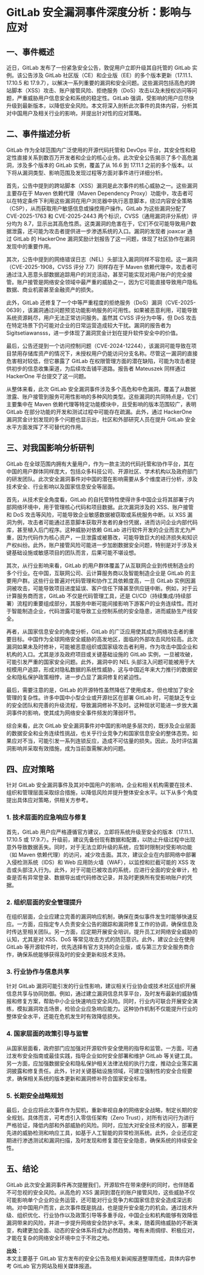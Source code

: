 # GitLab 安全漏洞事件深度分析：影响与应对

## 一、事件概述

近日，GitLab 发布了一份紧急安全公告，敦促用户立即升级其自托管的 GitLab 实例。该公告涉及 GitLab 社区版（CE）和企业版（EE）的多个版本更新（17.11.1、17.10.5 和 17.9.7），以解决一系列重要的漏洞和安全问题。这些漏洞包括高危的跨站脚本（XSS）攻击、账户接管风险、拒绝服务（DoS）攻击以及未授权访问等问题，严重威胁用户信息安全和系统的稳定性。GitLab 强调，受影响的用户应尽快升级到最新版本，以降低安全风险。本文将深入剖析此次事件的具体内容，分析其对中国用户及相关行业的影响，并提出针对性的应对策略。

## 二、事件描述分析

GitLab 作为全球范围内广泛使用的开源代码托管和 DevOps 平台，其安全性和稳定性直接关系到数百万开发者和企业的核心业务。此次安全公告揭示了多个高危漏洞，涉及多个版本的 GitLab 实例，覆盖了从 16.6 到 17.11.1 之前的多个版本。以下将从漏洞类型、影响范围及发现过程等方面对事件进行详细分析。

首先，公告中提到的跨站脚本（XSS）漏洞是此次事件的核心威胁之一。这些漏洞主要存在于 Maven 依赖代理（Maven Dependency Proxy）功能中，攻击者可以在特定条件下利用这些漏洞在用户浏览器中执行恶意脚本，绕过内容安全策略（CSP），从而获取用户敏感信息或操控用户操作。GitLab 为这些漏洞分配了 CVE-2025-1763 和 CVE-2025-2443 两个标识，CVSS（通用漏洞评分系统）评分均为 8.7，显示出其高危性质。这类漏洞的危害在于，它们不仅可能导致用户数据泄露，还可能为攻击者提供进一步渗透系统的入口。漏洞的发现者 joaxcar 通过 GitLab 的 HackerOne 漏洞奖励计划报告了这一问题，体现了社区协作在漏洞发现中的重要作用。

其次，公告中提到的网络错误日志（NEL）头部注入漏洞同样不容忽视。这一漏洞（CVE-2025-1908，CVSS 评分 7.7）同样存在于 Maven 依赖代理中，攻击者可通过注入恶意头部数据追踪用户的浏览活动，甚至可能实现对用户账户的完全接管。账户接管是网络安全领域中最严重的威胁之一，因为它可能直接导致用户隐私数据、商业机密甚至金融资产的损失。

此外，GitLab 还修复了一个中等严重程度的拒绝服务（DoS）漏洞（CVE-2025-0639），该漏洞通过问题预览功能影响服务的可用性。如果被恶意利用，可能导致系统资源耗尽，用户无法正常访问服务。虽然其 CVSS 评分为中等，但 DoS 攻击在特定场景下仍可能对企业的日常运营造成较大干扰。漏洞的报告者为 Sigitsetiawansss，进一步体现了漏洞赏金计划在提升软件安全中的价值。

最后，公告还提到一个访问控制问题（CVE-2024-12244），该漏洞可能导致在项目禁用存储库资产的情况下，未授权用户仍能访问分支名称。尽管这一漏洞的直接危害相对较低，但它暴露了 GitLab 在权限管理方面的潜在缺陷，可能为攻击者提供初步的信息收集渠道，为后续攻击铺平道路。报告者 Mateuszek 同样通过 HackerOne 平台提交了这一问题。

从整体来看，此次 GitLab 安全漏洞事件涉及多个高危和中危漏洞，覆盖了从数据泄露、账户接管到服务可用性影响的多种风险类型。这些漏洞的共同特点是，它们主要集中在 Maven 依赖代理等特定功能模块中，且受影响的版本范围较广，表明 GitLab 在部分功能的开发和测试过程中可能存在疏漏。此外，通过 HackerOne 漏洞赏金计划发现的多个问题也显示出，社区和外部研究人员在提升 GitLab 安全水平方面发挥了不可替代的作用。

## 三、对我国影响分析研判

GitLab 在全球范围内拥有大量用户，作为一款主流的代码托管和协作平台，其在中国的用户群体同样庞大，包括众多科技公司、开源社区、学术机构以及政府部门的研发团队。此次安全漏洞事件对中国的潜在影响需要从多个维度进行分析，涉及技术安全、行业影响以及国家信息安全等层面。

首先，从技术安全角度看，GitLab 的自托管特性使得许多中国企业将其部署于内部网络环境中，用于管理核心代码和项目数据。此次漏洞涉及的 XSS、账户接管和 DoS 攻击等风险，可能导致企业敏感数据被窃取或系统服务中断。以 XSS 漏洞为例，攻击者可能通过恶意脚本获取开发者的身份凭据，进而访问企业内部代码库，甚至植入后门程序。这种威胁对依赖 GitLab 进行软件开发的企业而言尤为严重，因为代码作为核心资产，一旦泄露或被篡改，可能导致巨大的经济损失和知识产权纠纷。此外，账户接管风险可能进一步加剧数据安全问题，特别是对于涉及关键基础设施或敏感项目的团队而言，后果可能不堪设想。

其次，从行业影响来看，GitLab 的用户群体覆盖了从互联网企业到传统制造业的多个行业。在中国，互联网公司、云计算服务商以及智能制造企业是 GitLab 的主要用户群。这些行业普遍对代码管理和协作工具依赖度高，一旦 GitLab 实例因漏洞被攻击，可能导致项目进度延误、客户信任下降甚至供应链中断。例如，对于云计算服务商而言，GitLab 不仅是代码管理工具，还是 CI/CD（持续集成/持续部署）流程的重要组成部分，其服务中断可能间接影响下游客户的业务连续性。而对于智能制造企业，代码泄露可能导致工业控制系统的安全隐患，进而威胁生产线安全。

再者，从国家信息安全的角度分析，GitLab 的广泛应用使其成为网络攻击者的重要目标。中国作为全球网络安全威胁的高发地区，面临的外部攻击风险较高。此次漏洞如果未及时修补，可能被恶意组织或国家级攻击者利用，作为攻击中国企业和机构的入口。尤其是涉及政府项目或关键基础设施的 GitLab 实例，一旦被攻破，可能引发严重的国家安全问题。此外，漏洞中的 NEL 头部注入问题可能被用于大规模用户追踪，形成对隐私数据的系统性威胁，这与中国近年来大力推行的数据安全和隐私保护政策相悖，进一步凸显了漏洞修复的紧迫性。

最后，需要注意的是，GitLab 的开源特性虽然降低了使用成本，但也增加了安全管理的复杂性。许多中国中小型企业或开源社区在部署 GitLab 时，可能缺乏专业的安全团队和完善的升级流程，导致漏洞修补不及时。这种现状可能进一步放大漏洞事件的影响，使其成为网络安全事件频发的薄弱环节。

综合来看，此次 GitLab 安全漏洞事件对中国的影响是多层次的，既涉及企业层面的数据安全和业务连续性挑战，也关乎行业竞争力和国家信息安全的整体态势。如果应对不当，可能引发一系列连锁反应，造成不可估量的损失。因此，及时评估漏洞影响并采取有效措施，成为当前亟需解决的问题。

## 四、应对策略

针对 GitLab 安全漏洞事件及其对中国用户的影响，企业和相关机构需要在技术、组织和管理层面采取综合措施，以降低风险并提升整体安全水平。以下从多个角度提出具体应对策略，供相关方参考。

### 1. 技术层面的应急响应与修复

首先，GitLab 用户应严格遵循官方建议，立即将系统升级至安全的版本（17.11.1、17.10.5 或 17.9.7）。升级前，建议先备份现有数据和配置，以防止升级过程中出现意外导致数据丢失。同时，对于无法立即升级的系统，应暂时限制对受影响功能（如 Maven 依赖代理）的访问，减少攻击面。其次，建议企业在内部网络中部署入侵检测系统（IDS）和 Web 应用防火墙（WAF），以监控和拦截可能的 XSS 攻击或头部注入行为。此外，对于可能已被攻击的系统，应进行全面的安全审计，检查是否有异常登录、数据导出或代码修改记录，并及时更换所有受影响账户的凭据。

### 2. 组织层面的安全管理提升

在组织层面，企业应建立完善的漏洞响应机制，确保在类似事件发生时能够快速反应。一方面，应指定专人负责安全公告的跟踪和漏洞修复工作的协调，确保信息及时传达至相关团队。另一方面，应定期开展安全培训，提升员工对网络安全威胁的认知，尤其是对 XSS、DoS 等常见攻击方式的防范意识。此外，建议企业在使用 GitLab 等开源软件时，优先选择有官方支持的企业版，或与第三方安全服务商合作，确保系统能够获得及时的安全更新和技术支持。

### 3. 行业协作与信息共享

针对 GitLab 漏洞可能引发的行业性影响，建议相关行业协会或技术社区组织开展信息共享与协同防御。例如，通过建立漏洞信息共享平台，及时发布最新的威胁情报和修复方案，帮助中小企业快速响应安全风险。同时，行业内可联合开展安全演练，模拟漏洞攻击场景，检验企业应急响应能力。这种协作机制不仅能提升行业的整体安全水平，还能在危机发生时有效降低损失。

### 4. 国家层面的政策引导与监管

从国家层面看，政府部门应加强对开源软件安全使用的指导和监管。一方面，可通过发布安全指南或最佳实践，指导企业如何安全部署和维护 GitLab 等关键工具。另一方面，应加强数据安全和隐私保护相关法律法规的执行力度，推动企业落实漏洞披露和修复责任。此外，针对关键基础设施领域，可建立强制性的安全合规要求，确保相关系统的版本更新和漏洞修补符合国家安全标准。

### 5. 长期安全战略规划

最后，企业应将此次事件作为契机，重新审视自身的网络安全战略，制定长期的安全规划。具体而言，可考虑引入零信任架构（Zero Trust），对所有访问行为进行严格验证，降低内部和外部威胁的风险。同时，应加大对安全技术的投入，部署更先进的威胁检测和响应工具，如基于人工智能的异常检测系统。此外，企业还应定期进行渗透测试和漏洞扫描，及时发现和修复潜在安全隐患，确保系统的持续安全性。

## 五、结论

GitLab 此次安全漏洞事件再次提醒我们，开源软件在带来便利的同时，也伴随着不可忽视的安全风险。从高危的 XSS 漏洞到潜在的账户接管风险，这些威胁不仅可能影响单个企业的业务运营，还可能对行业竞争力和国家信息安全造成深远影响。对中国用户而言，此次事件既是挑战，也是提升安全能力的机会。通过技术升级、组织优化、行业协作以及政策引导等多重手段，中国企业和机构能够有效降低漏洞带来的风险，并进一步提升网络安全防护水平。未来，随着网络威胁的不断演变，构建更加全面、动态的安全体系将成为必然趋势。唯有未雨绸缪、积极应对，才能在复杂的网络安全环境中立于不败之地。

**出处**：  
本文主要基于 GitLab 官方发布的安全公告及相关新闻报道整理而成，具体内容参考 GitLab 官方网站及相关媒体报道。